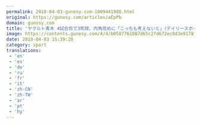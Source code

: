 ```yaml
---
permalink: 2018-04-03-gunosy.com-1009441988.html
original: https://gunosy.com/articles/aEpPb
domain: gunosy.com
title: 'ヤクルト青木 4試合目で3死球、内角攻めに「こっちも考えないと」（デイリースポーツ） - グノシー'
image: https://contents.gunosy.com/4/4/b0587761887d65c2fd672ec8d3e8178f_content.jpg
date: 2018-04-03 15:39:20
category: sport
translations: 
 - 'en'
 - 'es'
 - 'de'
 - 'ru'
 - 'fr'
 - 'it'
 - 'zh-CN'
 - 'zh-TW'
 - 'ar'
 - 'pt'
 - 'hy'
---
```


